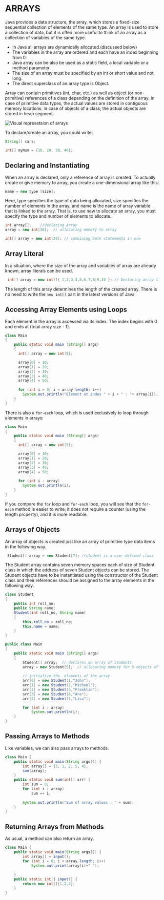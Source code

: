 # ARRAYS
Java provides a data structure, the array, which stores a fixed-size sequential collection of elements of the same type. An array is used to store a collection of data, but it is often more useful to think of an array as a collection of variables of the same type.
* In Java all arrays are dynamically allocated.(discussed below)
* The variables in the array are ordered and each have an index beginning from 0.
* Java array can be also be used as a static field, a local variable or a method parameter.
* The size of an array must be specified by an int or short value and not long.
* The direct superclass of an array type is Object.

Array can contain primitives (int, char, etc.) as well as object (or non-primitive) references of a class depending on the definition of the array. In case of primitive data types, the actual values are stored in contiguous memory locations. In case of objects of a class, the actual objects are stored in heap segment.

![Visual represetaion of arrays](https://media.geeksforgeeks.org/wp-content/uploads/Arrays1.png)

To declare/create an array, you could write:
```java
String[] cars;

int[] myNum = {10, 20, 30, 40};
```

## Declaring and Instantiating
When an array is declared, only a reference of array is created. To actually create or give memory to array, you create a one-dimensional array like this:
```java
name = new type [size];
```
Here, type specifies the type of data being allocated, size specifies the number of elements in the array, and name is the name of array variable that is linked to the array. That is, to use new to allocate an array, you must specify the type and number of elements to allocate.
```java
int array[];    //declaring array
array = new int[20];  // allocating memory to array
```
```java
int[] array = new int[20]; // combining both statements in one
```

## Array Literal
In a situation, where the size of the array and variables of array are already known, array literals can be used.
```java
 int[] array = new int[]{ 1,2,3,4,5,6,7,8,9,10 }; // Declaring array literal
```
The length of this array determines the length of the created array.
There is no need to write the `new int[]` part in the latest versions of Java

## Accessing Array Elements using Loops
Each element in the array is accessed via its index. The index begins with 0 and ends at (total array size - 1).
```java
class Main
{
    public static void main (String[] args) 
    {         
      int[] array = new int[5];

      array[0] = 10;
      array[1] = 20;
      array[2] = 30;
      array[3] = 40;
      array[4] = 50;
          
      for (int i = 0; i < array.length; i++)
        System.out.println("Element at index " + i + " : "+ array[i]);
    }
}
```
There is also a `for-each` loop, which is used exclusively to loop through elements in arrays:
```java
class Main
{
    public static void main (String[] args) 
    {         
      int[] array = new int[5];

      array[0] = 10;
      array[1] = 20;
      array[2] = 30;
      array[3] = 40;
      array[4] = 50;
          
      for (int i : array)
        System.out.println(i);
    }
}
```
If you compare the `for` loop and `for-each` loop, you will see that the `for-each` method is easier to write, it does not require a counter (using the length property), and it is more readable.

## Arrays of Objects
An array of objects is created just like an array of primitive type data items in the following way.
```java
 Student[] array = new Student[7]; //student is a user-defined class
```
The Student array contains seven memory spaces each of size of Student class in which the address of seven Student objects can be stored. The Student objects have to be instantiated using the constructor of the Student class and their references should be assigned to the array elements in the following way.
```java
class Student
{
    public int roll_no;
    public String name;
    Student(int roll_no, String name)
    {
        this.roll_no = roll_no;
        this.name = name;
    }
}

public class Main
{
    public static void main (String[] args)
    {
        Student[] array;  // declares an array of Students
        array = new Student[5];  // allocating memory for 5 objects of type Students
  
        // initialize the  elements of the array
        arr[0] = new Student(1,"John");
        arr[1] = new Student(2,"Michael");
        arr[2] = new Student(3,"Franklin");
        arr[3] = new Student(4,"Ana");
        arr[4] = new Student(5,"Lisa");

        for (int i : array)
            System.out.println(i);
    }
}
```

## Passing Arrays to Methods
Like variables, we can also pass arrays to methods.
```java
class Main {
    public static void main(String args[]) {
        int array[] = {3, 1, 2, 5, 4};
        sum(array);
    }
  	public static void sum(int[] arr) {
        int sum = 0;
        for (int i : array)
            sum =+ i;
          
        System.out.println("Sum of array values : " + sum);
    }
}
```

## Returning Arrays from Methods
As usual, a method can also return an array.
```java
class Main {    
    public static void main(String args[]) {
        int array[] = input();
        for (int i = 0; i < array.length; i++)
            System.out.print(array[i]+" ");
      
    }
  	public static int[] input() {
        return new int[]{1,2,3};
    }
}
```